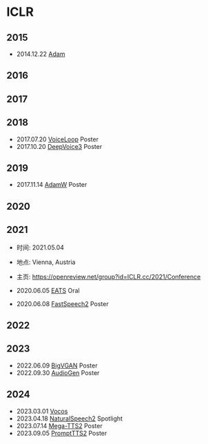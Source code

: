 # ICLR

## 2015

- 2014.12.22 [Adam](../Modules/Optimization/2014.12.22_Adam.md)

## 2016

## 2017

## 2018

- 2017.07.20 [VoiceLoop](../Models/TTS2_Acoustic/2017.07.20_VoiceLoop.md) Poster
- 2017.10.20 [DeepVoice3](../Models/TTS2_Acoustic/2017.10.20_DeepVoice3.md) Poster

## 2019 

- 2017.11.14 [AdamW](../Modules/Optimization/2017.11.14_AdamW.md) Poster

## 2020

## 2021

- 时间: 2021.05.04
- 地点: Vienna, Austria
- 主页: <https://openreview.net/group?id=ICLR.cc/2021/Conference>

- 2020.06.05 [EATS](../Models/E2E/2020.06.05_EATS.md) Oral
- 2020.06.08 [FastSpeech2](../Models/TTS2_Acoustic/2020.06.08_FastSpeech2.md) Poster

## 2022

## 2023

- 2022.06.09 [BigVGAN](../Models/TTS3_Vocoder/2022.06.09_BigVGAN.md) Poster
- 2022.09.30 [AudioGen](../Models/Speech_LLM/2022.09.30_AudioGen.md) Poster

## 2024

- 2023.03.01 [Vocos](../Models/TTS3_Vocoder/2023.03.01_Vocos.md)
- 2023.04.18 [NaturalSpeech2](../Models/Diffusion/2023.04.18_NaturalSpeech2.md) Spotlight
- 2023.07.14 [Mega-TTS2](../Models/Speech_LLM/2023.07.14_Mega-TTS2.md) Poster
- 2023.09.05 [PromptTTS2](../Models/Prompt/2023.09.05_PromptTTS2.md) Poster